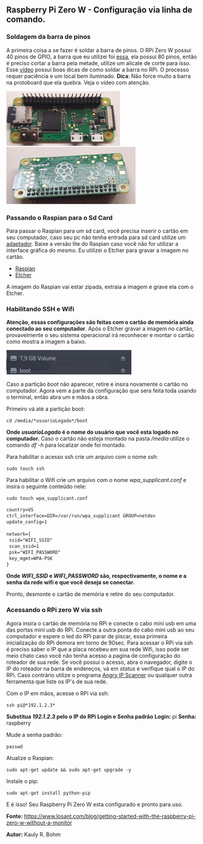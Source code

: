 ## Raspberry Pi Zero W - Configuração via linha de comando.

### Soldagem da barra de pinos

A primeira coisa a se fazer é soldar a barra de pinos. O RPi Zero W possui 40 pinos de GPIO, a barra que eu utilizei foi [essa](https://www.filipeflop.com/produto/barra-de-pinos-2x40-180-graus/), ela possui 80 pinos, então é preciso cortar a barra pela metade, utilize um alicate de corte para isso. Esse [vídeo](https://www.youtube.com/watch?v=8N18lIL3Uwk) possui boas dicas de como soldar a barra no RPi. O processo requer paciência e um local bem iluminado. 
**Dica**: Não force muito a barra na protoboard que ela quebra. Veja o vídeo com atenção.

![Frente](img/rpi1_s.png) ![Verso](img/rpi2_s.png)

### Passando o Raspian para o Sd Card

Para passar o Raspian para um sd card, você precisa inserir o cartão em seu computador, caso seu pc não tenha entrada para sd card utilize um [adaptador](https://www.americanas.com.br/produto/21282117/mini-leitor-adaptador-pen-drive-usb-para-cartao-micro-sd?WT.srch=1&epar=bp_pl_00_go_pla_infeaces_rlsa_novos_3p&gclid=CjwKCAjwmK3OBRBKEiwAOL6t1AMIb47JaUxRzuODGdxwxoSFEU4D88GIs8lLNFQKD8jsyCOFBeJdsxoCzM0QAvD_BwE&opn=YSMESP&sellerId=8215490000317). Baixe a versão lite do Raspian caso você não for utilizar a interface gráfica do mesmo. Eu utilizei o Etcher para gravar a imagem no cartão.

* [Raspian](https://www.raspberrypi.org/downloads/raspbian/)
* [Etcher](https://etcher.io/)

A imagem do Raspian vai estar zipada, extraia a imagem e  grave ela com o Etcher.

### Habilitando SSH e Wifi

**Atenção, essas configurações são feitas com o cartão de memória ainda conectado ao seu computador**. Após o Etcher gravar a imagem no cartão, provavelmente o seu sistema operacional irá reconhecer e montar o cartão como mostra a imagem a baixo.

![Cartão montado visível no Nautilus](img/boot.png)

Caso a partição *boot* não aparecer, retire e insira novamente o cartão no computador. Agora vem a parte da configuração que sera feita toda usando o terminal, então abra um e mãos a obra. 

Primeiro vá até a partição boot:
```shell
cd /media/*usuarioLogado*/boot
```

**Onde *usuarioLogado* é o nome do usuário que você esta logado no computador.**
Caso o cartão não esteja montado na pasta */media* utilize o comando *df -h* para localizar onde foi montado.

Para habilitar o acesso ssh crie um arquivo com o nome *ssh*:
```shell
sudo touch ssh
```

Para habilitar o Wifi crie um arquivo com o nome *wpa_supplicant.conf* e insira o seguinte conteúdo nele:
```shell
sudo touch wpa_supplicant.conf
```

```
country=US
ctrl_interface=DIR=/var/run/wpa_supplicant GROUP=netdev
update_config=1

network={
 ssid="WIFI_SSID"
 scan_ssid=1
 psk="WIFI_PASSWORD"
 key_mgmt=WPA-PSK
}
```

**Onde *WIFI_SSID* e *WIFI_PASSWORD* são, respectivamente, o nome e a senha da rede wifi e que você deseja se conectar.**

Pronto, desmonte o cartão de memória e retire do seu computador.

### Acessando o RPi zero W via ssh

Agora insira o cartão de memória no RPi e conecte o cabo mini usb em uma das portas mini usb do RPi. Conecte a outra ponta do cabo mini usb ao seu computador e espere o led do RPi parar de piscar, essa primeira inicialização do RPi demora em torno de 90sec. Para acessar o RPi via ssh é preciso saber o IP que a placa recebeu em sua rede Wifi, isso pode ser meio chato caso você não tenha acesso a pagina de configuração do roteador de sua rede. Se você possui o acesso, abra o navegador, digite o IP do roteador na barra de endereços, vá em *status* e verifique qual o IP do RPi. Caso contrário utilize o programa [Angry IP Scanner](http://angryip.org/download/#linux) ou qualquer outra ferramenta que liste os IP's de sua rede.

Com o IP em mãos, acesse o RPi via ssh:
```shell
ssh pi@*192.1.2.3*
```

**Substitua *192.1.2.3* pelo o IP do RPi** 
**Login e Senha padrão**
**Login:** pi
**Senha:** raspberry

Mude a senha padrão:
```shell
passwd
```

Atualize o Raspian:
```shell
sudo apt-get update && sudo apt-get upgrade -y 
```

Instale o pip:
```shell
sudo apt-get install python-pip
```

E é isso! Seu Raspberry Pi Zero W esta configurado e pronto para uso.

**Fonte:** https://www.losant.com/blog/getting-started-with-the-raspberry-pi-zero-w-without-a-monitor

**Autor:** Kauly R. Bohm
